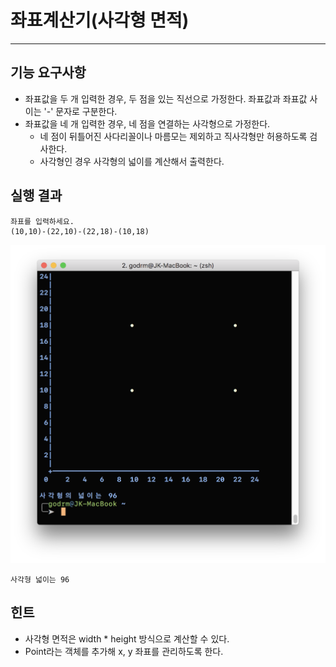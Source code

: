 # 좌표계산기(사각형 면적)

---

## 기능 요구사항
- 좌표값을 두 개 입력한 경우, 두 점을 있는 직선으로 가정한다. 좌표값과 좌표값 사이는 '-' 문자로 구분한다.
- 좌표값을 네 개 입력한 경우, 네 점을 연결하는 사각형으로 가정한다.
  - 네 점이 뒤틀어진 사다리꼴이나 마름모는 제외하고 직사각형만 허용하도록 검사한다.
  - 사각형인 경우 사각형의 넓이를 계산해서 출력한다.

## 실행 결과
```
좌표를 입력하세요.
(10,10)-(22,10)-(22,18)-(10,18)
```
![실행 결과 이미지](draw-rect.png)
```
사각형 넓이는 96
```

## 힌트
- 사각형 면적은 width * height 방식으로 계산할 수 있다.
- Point라는 객체를 추가해 x, y 좌표를 관리하도록 한다.